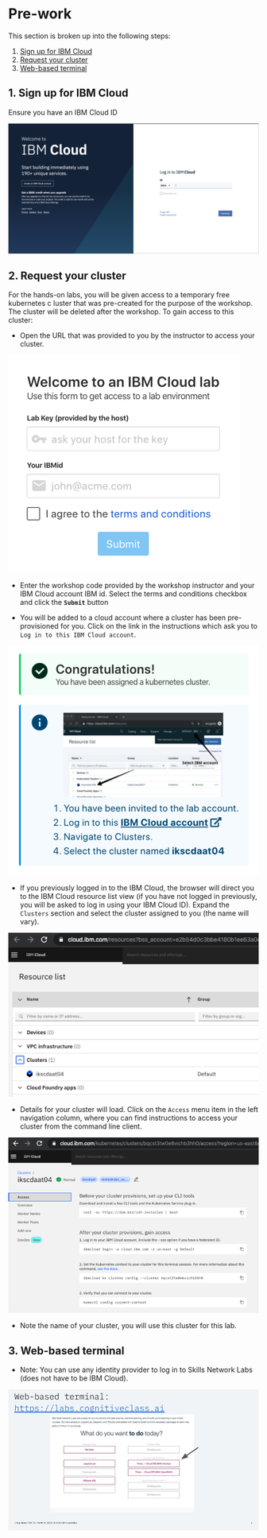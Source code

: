 # Pre-work

This section is broken up into the following steps:

1. [Sign up for IBM Cloud](#1-sign-up-for-ibm-cloud)
1. [Request your cluster](#2-request-your-cluster)
1. [Web-based terminal](#3-web-based-terminal)

## 1. Sign up for IBM Cloud

Ensure you have an IBM Cloud ID

![Cloud Sign up](../.gitbook/generic/ibm-cloud-sign-up.png)

## 2. Request your cluster

For the hands-on labs, you will be given access to a temporary free kubernetes c
luster that was pre-created for the purpose of the workshop. The cluster will be
 deleted after the workshop. To gain access to this cluster:

* Open the URL that was provided to you by the instructor to access your cluster.

![Welcome to IBM Cloud](../.gitbook/images/grant-cluster/welcome-to-ibm-cloud.png)

* Enter the workshop code provided by the workshop instructor and your IBM Cloud account IBM id. Select the terms and conditions checkbox and click the **`Submit`** button

* You will be added to a cloud account where a cluster has been pre-provisioned for you. Click on the link in the instructions which ask you to `Log in to this IBM Cloud account`.

![Congratulations, You have been assigned a kubernetes cluster](../.gitbook/images/grant-cluster/congratulations.png)

* If you previously logged in to the IBM Cloud, the browser will direct you to the IBM Cloud resource list view (if you have not logged in previously, you will be asked to log in using your IBM Cloud ID). Expand the `Clusters` section and select the cluster assigned to you (the name will vary).

![Clusters](../.gitbook/images/grant-cluster/clusters-clustername.png)

* Details for your cluster will load. Click on the `Access` menu item in the left navigation column, where you can find instructions to access your cluster from the command line client.

![Cluster Access](../.gitbook/images/grant-cluster/cluster-access.png)

* Note the name of your cluster, you will use this cluster for this lab.

## 3. Web-based terminal

* Note: You can use any identity provider to log in to Skills Network Labs (does not have to be IBM Cloud).

![Web-based terminal](../.gitbook/generic/terminal.jpg)
